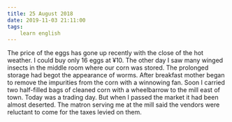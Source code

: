 ```yaml
---
title: 25 August 2018
date: 2019-11-03 21:11:00
tags:
    learn english
---
```


The price of the eggs has gone up recently with the close of the hot weather. I could buy only 16 eggs at ¥10. 
The other day I saw many winged insects in the middle room where our corn was stored. The prolonged storage had begot the appearance of worms. After breakfast mother began to remove the impurities from the corn with a winnowing fan. Soon I carried two half-filled bags of cleaned corn with a wheelbarrow to the mill east of town. Today was a trading day. But when I passed the market it had been almost deserted. The matron serving me at the mill said the vendors were reluctant to come for the taxes levied on them. 